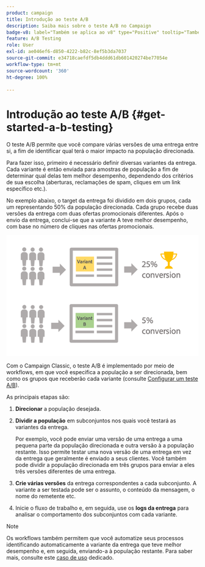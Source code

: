 ```yaml
---
product: campaign
title: Introdução ao teste A/B
description: Saiba mais sobre o teste A/B no Campaign
badge-v8: label="Também se aplica ao v8" type="Positive" tooltip="Também se aplica ao Campaign v8"
feature: A/B Testing
role: User
exl-id: ae046ef6-d850-4222-b82c-8ef5b3da7037
source-git-commit: e34718caefdf5db4ddd61db601420274be77054e
workflow-type: tm+mt
source-wordcount: '360'
ht-degree: 100%

---
```


# Introdução ao teste A/B {#get-started-a-b-testing}


O teste A/B permite que você compare várias versões de uma entrega entre si, a fim de identificar qual terá o maior impacto na população direcionada.

Para fazer isso, primeiro é necessário definir diversas variantes da entrega. Cada variante é então enviada para amostras de população a fim de determinar qual delas tem melhor desempenho, dependendo dos critérios de sua escolha (aberturas, reclamações de spam, cliques em um link específico etc.).

No exemplo abaixo, o target da entrega foi dividido em dois grupos, cada um representando 50% da população direcionada. Cada grupo recebe duas versões da entrega com duas ofertas promocionais diferentes. Após o envio da entrega, conclui-se que a variante A teve melhor desempenho, com base no número de cliques nas ofertas promocionais.

![](assets/a-b-testing-schema.png)

Com o Campaign Classic, o teste A/B é implementado por meio de workflows, em que você especifica a população a ser direcionada, bem como os grupos que receberão cada variante (consulte [Configurar um teste A/B](configuring-a-b-testing.md)).

As principais etapas são:

1. **Direcionar** a população desejada.
1. **Dividir a população** em subconjuntos nos quais você testará as variantes da entrega.

   Por exemplo, você pode enviar uma versão de uma entrega a uma pequena parte da população direcionada e outra versão à a população restante. Isso permite testar uma nova versão de uma entrega em vez da entrega que geralmente é enviado a seus clientes. Você também pode dividir a população direcionada em três grupos para enviar a eles três versões diferentes de uma entrega.

1. **Crie várias versões** da entrega correspondentes a cada subconjunto. A variante a ser testada pode ser o assunto, o conteúdo da mensagem, o nome do remetente etc.
1. Inicie o fluxo de trabalho e, em seguida, use os **logs da entrega** para analisar o comportamento dos subconjuntos com cada variante.

>[!NOTE]
>
>Os workflows também permitem que você automatize seus processos identificando automaticamente a variante da entrega que teve melhor desempenho e, em seguida, enviando-a à população restante. Para saber mais, consulte este [caso de uso](a-b-testing-use-case.md) dedicado.

